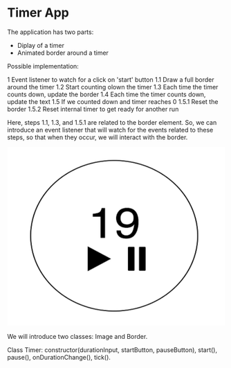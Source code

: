 # Timer App

The application has two parts:

- Diplay of a timer
- Animated border around a timer

Possible implementation:

1 Event listener to watch for a click on 'start' button
1.1 Draw a full border around the timer
1.2 Start counting olown the timer
1.3 Each time the timer counts down, update the border
1.4 Each time the timer counts down, update the text
1.5 If we counted down and timer reaches 0
1.5.1 Reset the border
1.5.2 Reset internal timer to get ready for another run

Here, steps 1.1, 1.3, and 1.5.1 are related to the border element. So, we can introduce an event listener that will watch for the events related to these steps, so that when they occur, we will interact with the border.

![timer](timer-image.png)

We will introduce two classes: Image and Border.

Class Timer: constructor(durationInput, startButton, pauseButton), start(), pause(), onDurationChange(), tick().

